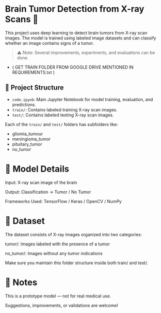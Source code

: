 # Brain Tumor Detection from X-ray Scans 🧠

This project uses deep learning to detect brain tumors from X-ray scan images. The model is trained using labeled image datasets and can classify whether an image contains signs of a tumor.

> ⚠️ Note: Several improvements, experiments, and evaluations can be done.
- ( GET TRAIN FOLDER FROM GOOGLE DRIVE MENTIONED IN REQUIREMENTS.txt )

## 📂 Project Structure

- `code.ipynb`: Main Jupyter Notebook for model training, evaluation, and predictions.
- `train/`: Contains labeled training X-ray scan images.
- `test/`: Contains labeled testing X-ray scan images.

Each of the `train/` and `test/` folders has subfolders like:
- gliomia_tumour
- meningioma_tumor
- pituitary_tumor
- no_tumor

# 📌 Model Details
Input: X-ray scan image of the brain

Output: Classification → Tumor / No Tumor

Frameworks Used: TensorFlow / Keras / OpenCV / NumPy

# 🧪 Dataset
The dataset consists of X-ray images organized into two categories:

tumor/: Images labeled with the presence of a tumor

no_tumor/: Images without any tumor indications

Make sure you maintain this folder structure inside both train/ and test/.

# 📌 Notes
This is a prototype model — not for real medical use.

Suggestions, improvements, or validations are welcome!
